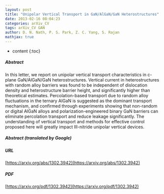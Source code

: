 ```yaml
---
layout: post
title: "Unipolar Vertical Transport in GaN/AlGaN/GaN Heterostructures"
date: 2013-02-16 08:04:23
categories: arXiv_CV
tags: arXiv_CV GAN
author: D. N. Nath, P. S. Park, Z. C. Yang, S. Rajan
mathjax: true
---
```


* content
{:toc}

##### Abstract
In this letter, we report on unipolar vertical transport characteristics in c-plane GaN/AlGaN/GaN heterostructures. Vertical current in heterostructures with random alloy barriers was found to be independent of dislocation density and heterostructure barrier height, and significantly higher than theoretical estimates. Percolation-based transport due to random alloy fluctuations in the ternary AlGaN is suggested as the dominant transport mechanism, and confirmed through experiments showing that non-random or digital AlGaN alloys and polarization-engineered binary GaN barriers can eliminate percolation transport and reduce leakage significantly. The understanding of vertical transport and methods for effective control proposed here will greatly impact III-nitride unipolar vertical devices.

##### Abstract (translated by Google)


##### URL
[https://arxiv.org/abs/1302.3942](https://arxiv.org/abs/1302.3942)

##### PDF
[https://arxiv.org/pdf/1302.3942](https://arxiv.org/pdf/1302.3942)

